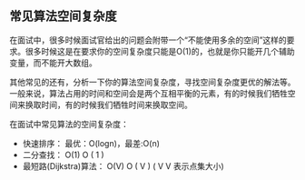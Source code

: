 ## 常见算法空间复杂度

在面试中，很多时候面试官给出的问题会附带一个“不能使用多余的空间”这样的要求。很多时候这是在要求你的空间复杂度只能是O\(1\)的，也就是你只能开几个辅助变量，而不能开大数组。

其他常见的还有，分析一下你的算法空间复杂度，寻找空间复杂度更优的解法等。  
一般来说，算法占用的时间和空间会是两个互相平衡的元素，有的时候我们牺牲空间来换取时间，有的时候我们牺牲时间来换取空间。

在面试中常见算法的空间复杂度：

* 快速排序： 最优：O\(logn\)，最差:O\(n\)
* 二分查找：
  O\(1\)
  O
  \(
  1
  \)
* 最短路\(Dijkstra\)算法：
  O\(V\)
  O
  \(
  V
  \)
  \(
  V
  V
  表示点集大小\)



